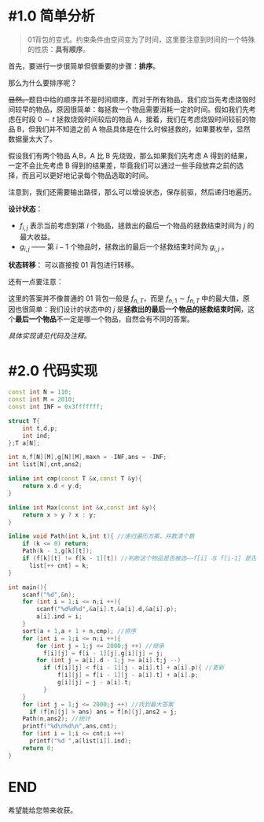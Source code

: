 # #1.0 简单分析

> 01背包的变式。约束条件由空间变为了时间，这里要注意到时间的一个特殊的性质：**具有顺序**。

首先，要进行一步很简单但很重要的步骤：**排序**。

那么为什么要排序呢？

~~显然。~~题目中给的顺序并不是时间顺序，而对于所有物品，我们应当先考虑烧毁时间较早的物品，原因很简单：每拯救一个物品需要消耗一定的时间。假如我们先考虑在时段 $0\sim t$ 拯救烧毁时间较后的物品 A，接着，我们在考虑烧毁时间较前的物品 B，但我们并不知道之前 A 物品具体是在什么时候拯救的，如果要枚举，显然数据量太大了。

假设我们有两个物品 A,B，A 比 B 先烧毁，那么如果我们先考虑 A 得到的结果，一定不会比先考虑 B 得到的结果差，毕竟我们可以通过一些手段放弃之前的选择，而且可以更好地记录每个物品选取的时间。



注意到，我们还需要输出路径，那么可以增设状态，保存前驱，然后递归地遍历。



**设计状态**：

- $f_{i,j}$ 表示当前考虑到第 $i$ 个物品，拯救出的最后一个物品的拯救结束时间为 $j$ 的最大收益。
- $g_{i,j}$  —— 第 $i-1$ 个物品时，拯救出的最后一个拯救结束时间为 $g_{i,j}$ 。

**状态转移**： 可以直接按 01 背包进行转移。



还有一点要注意：

这里的答案并不像普通的 01 背包一般是 $f_{n,T}$，而是 $f_{n,1}\sim f_{n,T}$ 中的最大值，原因也很简单：我们设计的状态中的 $j$ 是**拯救出的最后一个物品的拯救结束时间**，这个**最后一个物品**不一定是哪一个物品，自然会有不同的答案。



*具体实现请见代码及注释。*



# #2.0 代码实现

``` cpp
const int N = 110;
const int M = 2010;
const int INF = 0x3fffffff;

struct T{
    int t,d,p;
    int ind;
};T a[N];

int n,f[N][M],g[N][M],maxn = -INF,ans = -INF;
int list[N],cnt,ans2;

inline int cmp(const T &x,const T &y){
    return x.d < y.d;
}

inline int Max(const int &x,const int &y){
    return x > y ? x : y;
}

inline void Path(int k,int t){ //递归遍历方案，并数清个数
    if (k <= 0) return;
    Path(k - 1,g[k][t]);
    if (f[k][t] != f[k - 1][t]) //判断这个物品是否被选——f[i] 与 f[i-1] 是否相等
      list[++ cnt] = k;
}

int main(){
    scanf("%d",&n);
    for (int i = 1;i <= n;i ++){
        scanf("%d%d%d",&a[i].t,&a[i].d,&a[i].p);
        a[i].ind = i; 
    }
    sort(a + 1,a + 1 + n,cmp); //排序
    for (int i = 1;i <= n;i ++){
        for (int j = 1;j <= 2000;j ++) //继承
          f[i][j] = f[i - 1][j],g[i][j] = j;
        for (int j = a[i].d - 1;j >= a[i].t;j --)
          if (f[i][j] < f[i - 1][j - a[i].t] + a[i].p){ //更新
              f[i][j] = f[i - 1][j - a[i].t] + a[i].p;
              g[i][j] = j - a[i].t;
          }  
    }
    for (int j = 1;j <= 2000;j ++) //找到最大答案
      if (f[n][j] > ans) ans = f[n][j],ans2 = j;
    Path(n,ans2); //统计
    printf("%d\n%d\n",ans,cnt);
    for (int i = 1;i <= cnt;i ++)
      printf("%d ",a[list[i]].ind);
    return 0;
}

```



# END

希望能给您带来收获。

